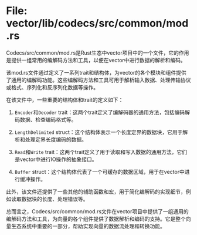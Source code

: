 # File: vector/lib/codecs/src/common/mod.rs

Codecs/src/common/mod.rs是Rust生态中vector项目中的一个文件，它的作用是提供一组常用的编解码方法和工具，以便在vector中进行数据的解析和编码。

该mod.rs文件通过定义了一系列trait和结构体，为vector的各个模块和组件提供了通用的编解码功能。这些编解码方法和工具可用于解析输入数据、处理传输协议或格式、序列化和反序列化数据等操作。

在该文件中，一些重要的结构体和trait的定义如下：

1. `Encoder`和`Decoder` trait：这两个trait定义了编解码器的通用方法，包括编码解码数据、检查编码格式等。

2. `LengthDelimited` struct：这个结构体表示一个长度定界的数据块，它用于解析和处理定界长度编码的数据。

3. `Read`和`Write` trait：这两个trait定义了用于读取和写入数据的通用方法，它们是vector中进行IO操作的抽象接口。

4. `Buffer` struct：这个结构体代表了一个可缓存的数据区域，用于在vector中进行缓冲操作。

此外，该文件还提供了一些其他的辅助函数和宏，用于简化编解码的实现细节，例如读取数据块的长度、处理错误等。

总而言之，Codecs/src/common/mod.rs文件在vector项目中提供了一组通用的编解码方法和工具，为向量的各个组件提供了数据解析和编码的支持。它是整个向量生态系统中重要的一部分，帮助实现向量的数据流处理和转换功能。

